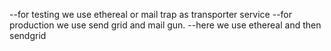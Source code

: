 --for testing we use ethereal or mail trap as transporter service
--for production we use send grid and mail gun.
--here we use ethereal and then sendgrid
